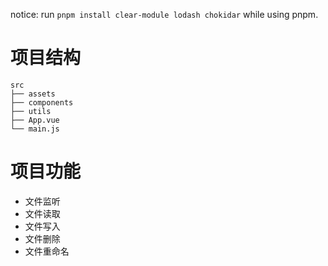 notice: run `pnpm install clear-module lodash chokidar` while using pnpm.

# 项目结构

```
src
├── assets
├── components
├── utils
├── App.vue
└── main.js
```

# 项目功能

- 文件监听
- 文件读取
- 文件写入
- 文件删除
- 文件重命名
